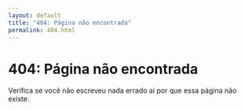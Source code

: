 ```yaml
---
layout: default
title: "404: Página não encontrada"
permalink: 404.html
---
```


# 404: Página não encontrada
Verifica se você não escreveu nada errado aí por que essa página não existe.
